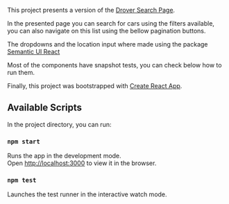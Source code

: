 This project presents a version of the [Drover Search Page](https://www.joindrover.com/cars/search).

In the presented page you can search for cars using the filters available, you can also navigate on this list using the bellow pagination buttons.

The dropdowns and the location input where made using the package [Semantic UI React](https://react.semantic-ui.com/)

Most of the components have snapshot tests, you can check below how to run them.

Finally, this project was bootstrapped with [Create React App](https://github.com/facebook/create-react-app).

## Available Scripts

In the project directory, you can run:

### `npm start`

Runs the app in the development mode.<br>
Open [http://localhost:3000](http://localhost:3000) to view it in the browser.

### `npm test`

Launches the test runner in the interactive watch mode.<br>

